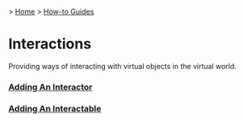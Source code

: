 &gt; [Home](../../../README.md) &gt; [How-to Guides](../README.md)

# Interactions

Providing ways of interacting with virtual objects in the virtual world.

### [Adding An Interactor](AddingAnInteractor/README.md)
### [Adding An Interactable](AddingAnInteractable/README.md)
